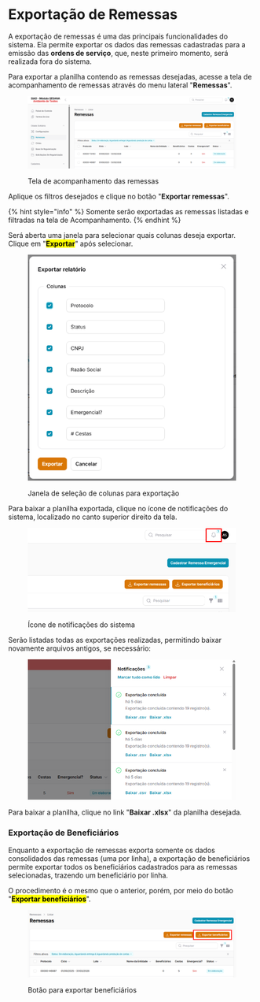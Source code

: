 # Exportação de Remessas

A exportação de remessas é uma das principais funcionalidades do sistema. Ela permite exportar os dados das remessas cadastradas para a emissão das **ordens de serviço**, que, neste primeiro momento, será realizada fora do sistema.

Para exportar a planilha contendo as remessas desejadas, acesse a tela de acompanhamento de remessas através do menu lateral "**Remessas**".

<figure><img src="../../.gitbook/assets/image (1).png" alt=""><figcaption><p>Tela de acompanhamento das remessas</p></figcaption></figure>

Aplique os filtros desejados e clique no botão "**Exportar remessas**".

{% hint style="info" %}
Somente serão exportadas as remessas listadas e filtradas na tela de Acompanhamento.
{% endhint %}

Será aberta uma janela para selecionar quais colunas deseja exportar. Clique em "<mark style="background-color:$warning;">**Exportar**</mark>" após selecionar.

<figure><img src="../../.gitbook/assets/image (10).png" alt=""><figcaption><p>Janela de seleção de colunas para exportação</p></figcaption></figure>

Para baixar a planilha exportada, clique no ícone de notificações do sistema, localizado no canto superior direito da tela.

<figure><img src="../../.gitbook/assets/image (11).png" alt=""><figcaption><p>Ícone de notificações do sistema</p></figcaption></figure>

Serão listadas todas as exportações realizadas, permitindo baixar novamente arquivos antigos, se necessário:

<figure><img src="../../.gitbook/assets/image (12).png" alt=""><figcaption></figcaption></figure>

Para baixar a planilha, clique no link "**Baixar .xlsx**" da planilha desejada.

### Exportação de Beneficiários

Enquanto a exportação de remessas exporta somente os dados consolidados das remessas (uma por linha), a exportação de beneficiários permite exportar todos os beneficiários cadastrados para as remessas selecionadas, trazendo um beneficiário por linha.

O procedimento é o mesmo que o anterior, porém, por meio do botão "<mark style="background-color:$warning;">**Exportar beneficiários**</mark>".

<figure><img src="../../.gitbook/assets/image (13).png" alt=""><figcaption><p>Botão para exportar beneficiários</p></figcaption></figure>
